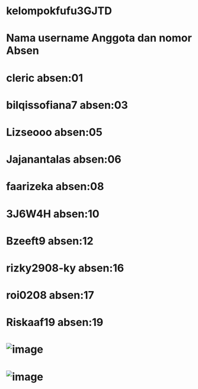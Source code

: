 # kelompokfufu3GJTD
# Nama username Anggota dan nomor Absen
# cleric absen:01
# bilqissofiana7 absen:03 
# Lizseooo absen:05
# Jajanantalas absen:06
# faarizeka absen:08
# 3J6W4H absen:10 
# Bzeeft9 absen:12 
# rizky2908-ky absen:16
# roi0208 absen:17
# Riskaaf19 absen:19
# ![image](https://github.com/user-attachments/assets/04ef3407-83e9-480e-be5d-7f830718e10c)
# ![image](https://github.com/user-attachments/assets/e0fe414b-962a-4080-9996-cde4ae0cc744)
